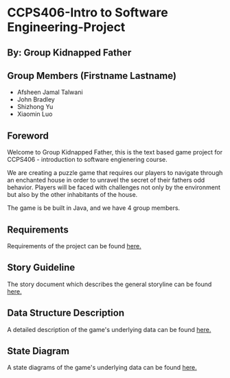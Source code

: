 # CCPS406-Intro to Software Engineering-Project
## By: Group Kidnapped Father

## Group Members (Firstname Lastname)
- Afsheen Jamal Talwani
- John Bradley
- Shizhong Yu
- Xiaomin Luo

## Foreword
Welcome to Group Kidnapped Father, this is the text based game project for CCPS406 - introduction to software engienering course. 

We are creating a puzzle game that requires our players to navigate through an enchanted house in order to unravel the secret of their fathers odd behavior. Players will be faced with challenges not only by the environment but also by the other inhabitants of the house. 

The game is be built in Java, and we have 4 group members.

## Requirements
Requirements of the project can be found [here.](https://github.com/ikokkari/CCPS406/blob/main/CCPS%20406%20Programming%20Project.pdf)

## Story Guideline
The story document which describes the general storyline can be found [here.](https://docs.google.com/document/d/1eI7t2vn8fJO7VEiHRqanZLt6u0H-7hXhF0j6JrUCJb4)

## Data Structure Description
A detailed description of the game's underlying data can be found [here.](https://docs.google.com/document/d/1ir9RjZEOMWVO4bS8MEblBhBFeny4-_Tt_HsWAkCFUFA)

## State Diagram
A state diagrams of the game's underlying data can be found [here.](https://drive.google.com/drive/u/2/folders/1D5JSjeyxpphULG4jKjcMJb-1p7ltEoa3)
